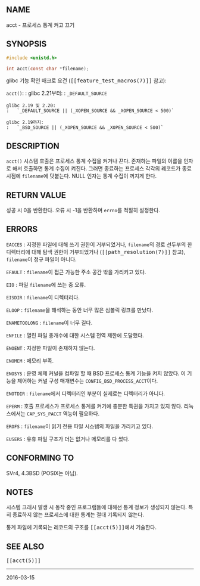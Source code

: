 ## NAME

acct - 프로세스 통계 켜고 끄기

## SYNOPSIS

```c
#include <unistd.h>

int acct(const char *filename);
```

glibc 기능 확인 매크로 요건 (<tt>[[feature_test_macros(7)]]</tt> 참고):

`acct()`:
:   glibc 2.21부터:
    :   `_DEFAULT_SOURCE`

    glibc 2.19 및 2.20:
    :   `_DEFAULT_SOURCE || (_XOPEN_SOURCE && _XOPEN_SOURCE < 500)`

    glibc 2.19까지:
    :   `_BSD_SOURCE || (_XOPEN_SOURCE && _XOPEN_SOURCE < 500)`

## DESCRIPTION

`acct()` 시스템 호출은 프로세스 통계 수집을 켜거나 끈다. 존재하는 파일의 이름을 인자로 해서 호출하면 통계 수집이 켜진다. 그러면 종료하는 프로세스 각각의 레코드가 종료 시점에 `filename`에 덧붙는다. NULL 인자는 통계 수집이 꺼지게 한다.

## RETURN VALUE

성공 시 0을 반환한다. 오류 시 -1을 반환하며 `errno`를 적절히 설정한다.

## ERRORS

`EACCES`
:   지정한 파일에 대해 쓰기 권한이 거부되었거나, `filename`의 경로 선두부의 한 디렉터리에 대해 탐색 권한이 거부되었거나 (<tt>[[path_resolution(7)]]</tt> 참고), `filename`이 정규 파일이 아니다.

`EFAULT`
:   `filename`이 접근 가능한 주소 공간 밖을 가리키고 있다.

`EIO`
:   파일 `filename`에 쓰는 중 오류.

`EISDIR`
:   `filename`이 디렉터리다.

`ELOOP`
:   `filename`을 해석하는 동안 너무 많은 심볼릭 링크를 만났다.

`ENAMETOOLONG`
:   `filename`이 너무 길다.

`ENFILE`
:   열린 파일 총개수에 대한 시스템 전역 제한에 도달했다.

`ENOENT`
:   지정한 파일이 존재하지 않는다.

`ENOMEM`
:   메모리 부족.

`ENOSYS`
:   운영 체제 커널을 컴파일 할 때 BSD 프로세스 통계 기능을 켜지 않았다. 이 기능을 제어하는 커널 구성 매개변수는 `CONFIG_BSD_PROCESS_ACCT`이다.

`ENOTDIR`
:   `filename`에서 디렉터리인 부분이 실제로는 디렉터리가 아니다.

`EPERM`
:   호출 프로세스가 프로세스 통계를 켜기에 충분한 특권을 가지고 있지 않다. 리눅스에서는 `CAP_SYS_PACCT` 역능이 필요하다.

`EROFS`
:   `filename`이 읽기 전용 파일 시스템의 파일을 가리키고 있다.

`EUSERS`
:   유휴 파일 구조가 더는 없거나 메모리를 다 썼다.

## CONFORMING TO

SVr4, 4.3BSD (POSIX는 아님).

## NOTES

시스템 크래시 발생 시 동작 중인 프로그램들에 대해선 통계 정보가 생성되지 않는다. 특히 종료하지 않는 프로세스에 대한 통계는 절대 기록되지 않는다.

통계 파일에 기록되는 레코드의 구조를 <tt>[[acct(5)]]</tt>에서 기술한다.

## SEE ALSO

<tt>[[acct(5)]]</tt>

----

2016-03-15
